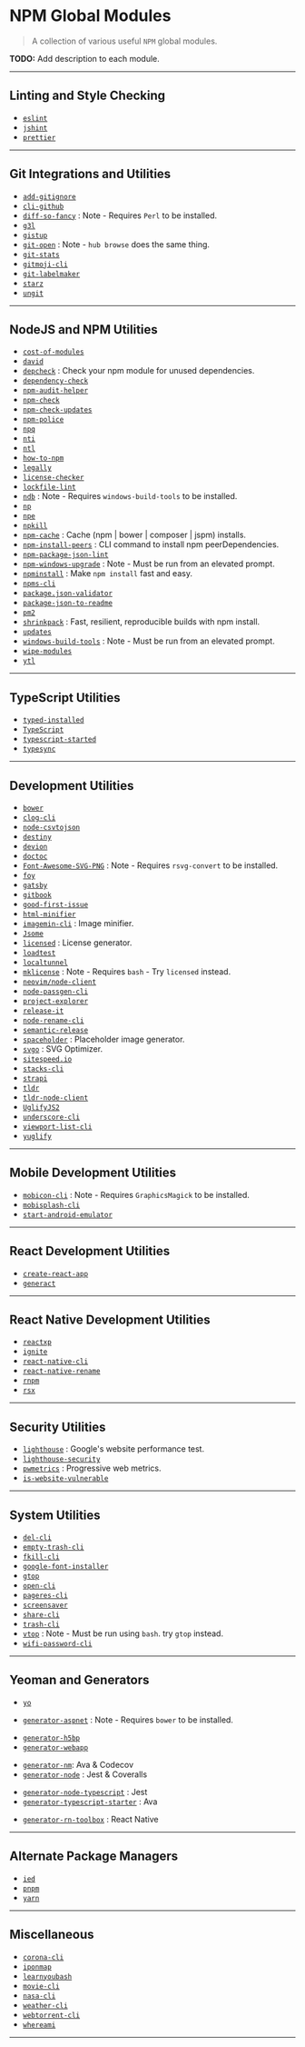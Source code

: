 # NPM Global Modules

> A collection of various useful `NPM` global modules.

**TODO:** Add description to each module.

---

## Linting and Style Checking

* [`eslint`](https://github.com/eslint/eslint)
* [`jshint`](https://github.com/jshint/jshint)
* [`prettier`](https://github.com/jshint/jshint)

---

## Git Integrations and Utilities

* [`add-gitignore`](https://github.com/TejasQ/add-gitignore)
* [`cli-github`](https://github.com/IonicaBizau/cli-github)
* [`diff-so-fancy`](https://github.com/so-fancy/diff-so-fancy) : Note - Requires `Perl` to be installed.
* [`g3l`](https://github.com/svhawks/g3l)
* [`gistup`](https://github.com/mbostock/gistup)
* [`git-open`](https://github.com/paulirish/git-open) : Note - `hub browse` does the same thing.
* [`git-stats`](https://github.com/IonicaBizau/git-stats)
* [`gitmoji-cli`](https://github.com/carloscuesta/gitmoji-cli)
* [`git-labelmaker`](https://github.com/himynameisdave/git-labelmaker)
* [`starz`](https://github.com/yyx990803/starz)
* [`ungit`](https://github.com/FredrikNoren/ungit)

---

## NodeJS and NPM Utilities

* [`cost-of-modules`](https://github.com/siddharthkp/cost-of-modules)
* [`david`](https://github.com/alanshaw/david)
* [`depcheck`](https://github.com/depcheck/depcheck) : Check your npm module for unused dependencies.
* [`dependency-check`](https://github.com/dependency-check-team/dependency-check)
* [`npm-audit-helper`](https://github.com/rouanw/npm-audit-helper)
* [`npm-check`](https://github.com/dylang/npm-check)
* [`npm-check-updates`](https://github.com/tjunnone/npm-check-updates)
* [`npm-police`](https://github.com/pksunkara/npm-police)
* [`npq`](https://github.com/lirantal/npq)
* [`nti`](https://github.com/sculove/nti)
* [`ntl`](https://github.com/ruyadorno/ntl)
* [`how-to-npm`](https://github.com/workshopper/how-to-npm)
* [`legally`](https://github.com/franciscop/legally)
* [`license-checker`](https://github.com/davglass/license-checker)
* [`lockfile-lint`](https://github.com/lirantal/lockfile-lint)
* [`ndb`](https://github.com/GoogleChromeLabs/ndb) : Note - Requires `windows-build-tools` to be installed.
* [`np`](https://github.com/sindresorhus/np)
* [`npe`](https://github.com/zeke/npe)
* [`npkill`](https://github.com/voidcosmos/npkill)
* [`npm-cache`](https://github.com/swarajban/npm-cache) : Cache (npm | bower | composer | jspm) installs.
* [`npm-install-peers`](https://github.com/spatie/npm-install-peers) : CLI command to install npm peerDependencies.
* [`npm-package-json-lint`](https://github.com/tclindner/npm-package-json-lint)
* [`npm-windows-upgrade`](https://github.com/felixrieseberg/npm-windows-upgrade) : Note - Must be run from an elevated prompt.
* [`npminstall`](https://github.com/cnpm/npminstall) : Make `npm install` fast and easy.
* [`npms-cli`](https://github.com/npms-io/npms-cli)
* [`package.json-validator`](https://github.com/gorillamania/package.json-validator)
* [`package-json-to-readme`](https://github.com/zeke/package-json-to-readme)
* [`pm2`](https://github.com/Unitech/pm2)
* [`shrinkpack`](https://github.com/JamieMason/shrinkpack) : Fast, resilient, reproducible builds with npm install.
* [`updates`](https://github.com/silverwind/updates)
* [`windows-build-tools`](https://github.com/felixrieseberg/windows-build-tools) : Note - Must be run from an elevated prompt.
* [`wipe-modules`](https://github.com/bntzio/wipe-modules)
* [`ytl`](https://github.com/Muldoser/ytl)

---

## TypeScript Utilities

* [`typed-installed`](https://github.com/xavdid/typed-install)
* [`TypeScript`](https://github.com/microsoft/TypeScript)
* [`typescript-started`](https://github.com/bitjson/typescript-starter)
* [`typesync`](https://github.com/jeffijoe/typesync)

---

## Development Utilities

* [`bower`](https://github.com/bower/bower)
* [`clog-cli`](https://github.com/kentcdodds/clog-cli)
* [`node-csvtojson`](https://github.com/Keyang/node-csvtojson)
* [`destiny`](https://github.com/benawad/destiny)
* [`devion`](https://github.com/alchaplinsky/devion)
* [`doctoc`](https://github.com/thlorenz/doctoc)
* [`Font-Awesome-SVG-PNG`](https://github.com/encharm/Font-Awesome-SVG-PNG) : Note - Requires `rsvg-convert` to be installed.
* [`foy`](https://github.com/zaaack/foy)
* [`gatsby`](https://github.com/gatsbyjs/gatsby)
* [`gitbook`](https://github.com/GitbookIO/gitbook)
* [`good-first-issue`](https://github.com/cutenode/good-first-issue)
* [`html-minifier`](https://github.com/kangax/html-minifier)
* [`imagemin-cli`](https://github.com/imagemin/imagemin-cli) : Image minifier.
* [`Jsome`](https://github.com/Javascipt/Jsome)
* [`licensed`](https://github.com/plibither8/licensed) : License generator.
* [`loadtest`](https://github.com/alexfernandez/loadtest)
* [`localtunnel`](https://github.com/localtunnel/localtunnel)
* [`mklicense`](https://github.com/cezaraugusto/mklicense) : Note - Requires `bash` - Try `licensed` instead.
* [`neovim/node-client`](https://github.com/neovim/node-client)
* [`node-passgen-cli`](https://github.com/jhotmann/node-passgen-cli)
* [`project-explorer`](https://github.com/sdras/project-explorer)
* [`release-it`](https://github.com/release-it/release-it)
* [`node-rename-cli`](https://github.com/jhotmann/node-rename-cli)
* [`semantic-release`](https://github.com/semantic-release/semantic-release)
* [`spaceholder`](https://github.com/ecrmnn/spaceholder) : Placeholder image generator.
* [`svgo`](https://github.com/svg/svgo) : SVG Optimizer.
* [`sitespeed.io`](https://github.com/sitespeedio/sitespeed.io)
* [`stacks-cli`](https://github.com/WeiChiaChang/stacks-cli)
* [`strapi`](https://github.com/strapi/strapi)
* [`tldr`](https://github.com/tldr-pages/tldr)
* [`tldr-node-client`](https://github.com/tldr-pages/tldr-node-client)
* [`UglifyJS2`](https://github.com/mishoo/UglifyJS2)
* [`underscore-cli`](https://github.com/ddopson/underscore-cli)
* [`viewport-list-cli`](https://github.com/kevva/viewport-list-cli)
* [`yuglify`](https://github.com/yui/yuglify)

---

## Mobile Development Utilities

* [`mobicon-cli`](https://github.com/SamVerschueren/mobicon-cli) : Note - Requires `GraphicsMagick` to be installed.
* [`mobisplash-cli`](https://github.com/SamVerschueren/mobisplash-cli)
* [`start-android-emulator`](https://github.com/wswebcreation/start-android-emulator)

---

## React Development Utilities

* [`create-react-app`](https://github.com/facebook/create-react-app)
* [`generact`](https://github.com/diegohaz/generact)

---

## React Native Development Utilities

* [`reactxp`](https://github.com/microsoft/reactxp)
* [`ignite`](https://github.com/infinitered/ignite)
* [`react-native-cli`](https://github.com/react-native-community/cli)
* [`react-native-rename`](https://github.com/junedomingo/react-native-rename)
* [`rnpm`](https://github.com/rnpm/rnpm)
* [`rsx`](https://github.com/react-native-contrib/rsx)

---

## Security Utilities

* [`lighthouse`](https://github.com/GoogleChrome/lighthouse/) : Google's website performance test.
* [`lighthouse-security`](https://github.com/voorhoede/lighthouse-security)
* [`pwmetrics`](https://github.com/paulirish/pwmetrics) : Progressive web metrics.
* [`is-website-vulnerable`](https://github.com/lirantal/is-website-vulnerable)

---

## System Utilities

* [`del-cli`](https://github.com/sindresorhus/del-cli)
* [`empty-trash-cli`](https://github.com/sindresorhus/empty-trash-cli)
* [`fkill-cli`](https://github.com/sindresorhus/fkill-cli)
* [`google-font-installer`](https://github.com/lordgiotto/google-font-installer)
* [`gtop`](https://github.com/aksakalli/gtop)
* [`open-cli`](https://github.com/sindresorhus/open-cli)
* [`pageres-cli`](https://github.com/sindresorhus/pageres-cli)
* [`screensaver`](https://github.com/gillstrom/screensaver)
* [`share-cli`](https://github.com/marionebl/share-cli)
* [`trash-cli`](https://github.com/sindresorhus/trash-cli)
* [`vtop`](https://github.com/MrRio/vtop) : Note - Must be run using `bash`. try `gtop` instead.
* [`wifi-password-cli`](https://github.com/kevva/wifi-password-cli)

---

## Yeoman and Generators

* [`yo`](https://github.com/yeoman/yo)

[](.)

* [`generator-aspnet`](https://github.com/OmniSharp/generator-aspnet) : Note - Requires `bower` to be installed.

[](.)

* [`generator-h5bp`](https://github.com/h5bp/generator-h5bp)
* [`generator-webapp`](https://github.com/yeoman/generator-webapp)

[](.)

* [`generator-nm`](https://github.com/sindresorhus/generator-nm): Ava & Codecov
* [`generator-node`](https://github.com/yeoman/generator-node) : Jest & Coveralls

[](.)

* [`generator-node-typescript`](https://github.com/ospatil/generator-node-typescript) : Jest
* [`generator-typescript-starter`](https://github.com/phunguyen19/generator-typescript-starter) : Ava

[](.)

* [`generator-rn-toolbox`](https://github.com/bamlab/generator-rn-toolbox) : React Native

---

## Alternate Package Managers

* [`ied`](https://github.com/alexanderGugel/ied)
* [`pnpm`](https://github.com/pnpm/pnpm)
* [`yarn`](https://github.com/yarnpkg/yarn)

---

## Miscellaneous

* [`corona-cli`](https://github.com/ahmadawais/corona-cli)
* [`iponmap`](https://github.com/nogizhopaboroda/iponmap)
* [`learnyoubash`](https://github.com/denysdovhan/learnyoubash)
* [`movie-cli`](https://github.com/mayankchd/movie)
* [`nasa-cli`](https://github.com/xxczaki/nasa-cli)
* [`weather-cli`](https://github.com/riyadhalnur/weather-cli)
* [`webtorrent-cli`](https://github.com/webtorrent/webtorrent-cli)
* [`whereami`](https://github.com/rafaelrinaldi/whereami)

---
